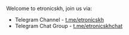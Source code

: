 Welcome to etronicskh, join us via:

- Telegram Channel - [t.me/etronicskh](https://t.me/etronicskh)
- Telegram Chat Group - [t.me/etronicskhchat](https://t.me/etronicskhchat)
